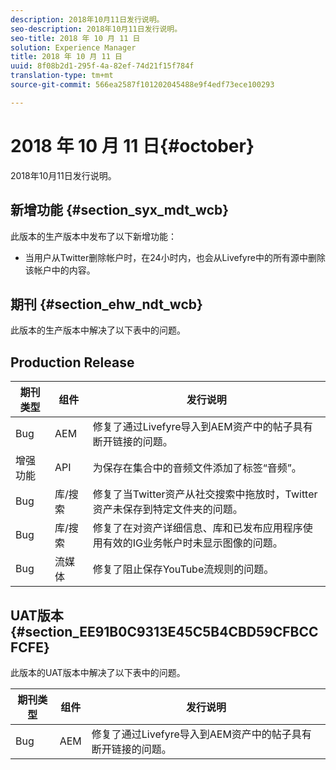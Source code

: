```yaml
---
description: 2018年10月11日发行说明。
seo-description: 2018年10月11日发行说明。
seo-title: 2018 年 10 月 11 日
solution: Experience Manager
title: 2018 年 10 月 11 日
uuid: 8f08b2d1-295f-4a-82ef-74d21f15f784f
translation-type: tm+mt
source-git-commit: 566ea2587f101202045488e9f4edf73ece100293

---
```



# 2018 年 10 月 11 日{#october}

2018年10月11日发行说明。

## 新增功能 {#section_syx_mdt_wcb}

此版本的生产版本中发布了以下新增功能：

* 当用户从Twitter删除帐户时，在24小时内，也会从Livefyre中的所有源中删除该帐户中的内容。

## 期刊 {#section_ehw_ndt_wcb}

此版本的生产版本中解决了以下表中的问题。

## Production Release

| **期刊类型** | **组件** | **发行说明** |
|---|---|---|
| Bug | AEM | 修复了通过Livefyre导入到AEM资产中的帖子具有断开链接的问题。 |
| 增强功能 | API | 为保存在集合中的音频文件添加了标签“音频”。 |
| Bug | 库/搜索 | 修复了当Twitter资产从社交搜索中拖放时，Twitter资产未保存到特定文件夹的问题。 |
| Bug | 库/搜索 | 修复了在对资产详细信息、库和已发布应用程序使用有效的IG业务帐户时未显示图像的问题。 |
| Bug | 流媒体 | 修复了阻止保存YouTube流规则的问题。 |

## UAT版本 {#section_EE91B0C9313E45C5B4CBD59CFBCCFCFE}

此版本的UAT版本中解决了以下表中的问题。

| **期刊类型** | **组件** | **发行说明** |
|---|---|---|
| Bug | AEM | 修复了通过Livefyre导入到AEM资产中的帖子具有断开链接的问题。 |

